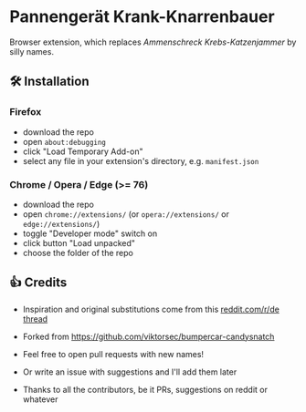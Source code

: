 # Pannengerät Krank-Knarrenbauer

Browser extension, which replaces *Ammenschreck Krebs-Katzenjammer* by silly names.

## 🛠 Installation

### Firefox
* download the repo
* open `about:debugging`
* click "Load Temporary Add-on"
* select any file in your extension's directory, e.g. `manifest.json`

### Chrome / Opera / Edge (>= 76)
* download the repo
* open `chrome://extensions/`  (or `opera://extensions/` or `edge://extensions/`)
* toggle "Developer mode" switch on
* click button "Load unpacked"
* choose the folder of the repo

## 👍 Credits

- Inspiration and original substitutions come from this [reddit.com/r/de thread](https://old.reddit.com/r/de/comments/cea32a/kleine_ansammlung_von_namensbausteinen_und/)

- Forked from https://github.com/viktorsec/bumpercar-candysnatch

- Feel free to open pull requests with new names!

- Or write an issue with suggestions and I'll add them later

- Thanks to all the contributors, be it PRs, suggestions on reddit or whatever
